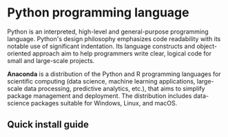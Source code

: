 # Python programming language

Python is an interpreted, high-level and general-purpose programming language.
Python's design philosophy emphasizes code readability with its notable use of significant indentation.
Its language constructs and object-oriented approach aim to help programmers write clear, logical code for small and large-scale projects.

**Anaconda** is a distribution of the Python and R programming languages for scientific computing (data science, machine learning applications, large-scale data processing, predictive analytics, etc.), that aims to simplify package management and deployment.
The distribution includes data-science packages suitable for Windows, Linux, and macOS.

## Quick install guide
